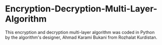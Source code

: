 # Encryption-Decryption-Multi-Layer-Algorithm
This encryption and decryption multi-layer algorithm was coded in Python by the algorithm's designer, Ahmad Karami Bukani from Rozhalat Kurdistan.
